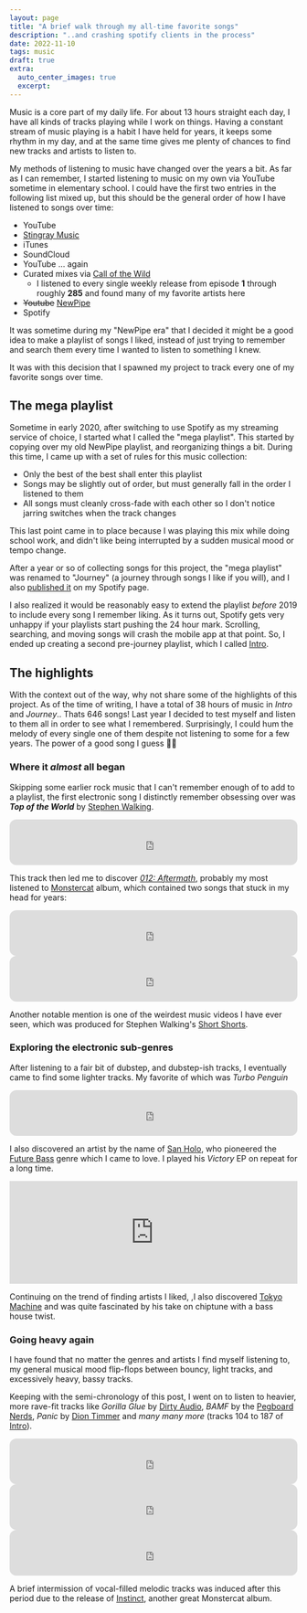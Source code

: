 ```yaml
---
layout: page
title: "A brief walk through my all-time favorite songs" 
description: "..and crashing spotify clients in the process"
date: 2022-11-10
tags: music
draft: true
extra:
  auto_center_images: true
  excerpt: 
---
```


Music is a core part of my daily life. For about 13 hours straight each day, I have all kinds of tracks playing while I work on things. Having a constant stream of music playing is a habit I have held for years, it keeps some rhythm in my day, and at the same time gives me plenty of chances to find new tracks and artists to listen to.

My methods of listening to music have changed over the years a bit. As far as I can remember, I started listening to music on my own via YouTube sometime in elementary school. I could have the first two entries in the following list mixed up, but this should be the general order of how I have listened to songs over time:

- YouTube
- [Stingray Music](https://en.wikipedia.org/wiki/Stingray_Music)
- iTunes
- SoundCloud
- YouTube ... again
- Curated mixes via [Call of the Wild](https://www.monstercat.com/call-of-the-wild)
  - I listened to every single weekly release from episode **1** through roughly **285** and found many of my favorite artists here
- ~~Youtube~~ [NewPipe](https://newpipe.net/)
- Spotify

It was sometime during my "NewPipe era" that I decided it might be a good idea to make a playlist of songs I liked, instead of just trying to remember and search them every time I wanted to listen to something I knew.

It was with this decision that I spawned my project to track every one of my favorite songs over time.

## The mega playlist

Sometime in early 2020, after switching to use Spotify as my streaming service of choice, I started what I called the "mega playlist". This started by copying over my old NewPipe playlist, and reorganizing things a bit. During this time, I came up with a set of rules for this music collection:

- Only the best of the best shall enter this playlist
- Songs may be slightly out of order, but must generally fall in the order I listened to them
- All songs must cleanly cross-fade with each other so I don't notice jarring switches when the track changes

This last point came in to place because I was playing this mix while doing school work, and didn't like being interrupted by a sudden musical mood or tempo change.

After a year or so of collecting songs for this project, the "mega playlist" was renamed to "Journey" (a journey through songs I like if you will), and I also [published it](https://open.spotify.com/playlist/3KoQ6Wqo6GexHLsRkEJB9u?si=ec9e54abfc70443d) on my Spotify page.

I also realized it would be reasonably easy to extend the playlist *before* 2019 to include every song I remember liking. As it turns out, Spotify gets very unhappy if your playlists start pushing the 24 hour mark. Scrolling, searching, and moving songs will crash the mobile app at that point. So, I ended up creating a second pre-journey playlist, which I called [Intro](https://open.spotify.com/playlist/4DknNpYMzmfJdiwRWklJlK?si=675a811e35654090).

## The highlights

With the context out of the way, why not share some of the highlights of this project. As of the time of writing, I have a total of 38 hours of music in *Intro* and *Journey*.. Thats 646 songs! Last year I decided to test myself and listen to them all in order to see what I remembered. Surprisingly, I could hum the melody of every single one of them despite not listening to some for a few years. The power of a good song I guess :man_shrugging:

### Where it *almost* all began

Skipping some earlier rock music that I can't remember enough of to add to a playlist, the first electronic song I distinctly remember obsessing over was ***Top of the World*** by [Stephen Walking](https://open.spotify.com/artist/0FvgCHaMG7KL6M83yJuhmL).

<iframe style="border-radius:12px" src="https://open.spotify.com/embed/track/23MJSTyBjJBnthv83gmnEy?utm_source=generator" width="100%" height="80" frameBorder="0" allowfullscreen="" allow="autoplay; clipboard-write; encrypted-media; fullscreen; picture-in-picture"></iframe>

This track then led me to discover *[012: Aftermath](https://open.spotify.com/album/4iom89zyZI8s7ZgDmthiFx?si=LMnVVnC4QSa0usGLYuFczQ)*, probably my most listened to [Monstercat](https://www.monstercat.com/) album, which contained two songs that stuck in my head for years:

<iframe style="border-radius:12px" src="https://open.spotify.com/embed/track/7yW5kmVbaWVT3zKYFGcU2L?utm_source=generator" width="100%" height="80" frameBorder="0" allowfullscreen="" allow="autoplay; clipboard-write; encrypted-media; fullscreen; picture-in-picture"></iframe>
<br>
<iframe style="border-radius:12px" src="https://open.spotify.com/embed/track/2XsbGteXQCFYERLww9cwq7?utm_source=generator" width="100%" height="80" frameBorder="0" allowfullscreen="" allow="autoplay; clipboard-write; encrypted-media; fullscreen; picture-in-picture"></iframe>

Another notable mention is one of the weirdest music videos I have ever seen, which was produced for Stephen Walking's [Short Shorts](https://www.youtube.com/watch?v=-JNDliFODF4).

### Exploring the electronic sub-genres

After listening to a fair bit of dubstep, and dubstep-ish tracks, I eventually came to find some lighter tracks. My favorite of which was *Turbo Penguin*

<iframe style="border-radius:12px" src="https://open.spotify.com/embed/track/3cKpKxz7JOZsCf4C2rRB5K?utm_source=generator" width="100%" height="80" frameBorder="0" allowfullscreen="" allow="autoplay; clipboard-write; encrypted-media; fullscreen; picture-in-picture"></iframe>

I also discovered an artist by the name of [San Holo](https://en.wikipedia.org/wiki/San_Holo), who pioneered the [Future Bass](https://en.wikipedia.org/wiki/Future_bass) genre which I came to love. I played his *Victory* EP on repeat for a long time.

<iframe src="https://open.spotify.com/embed/album/4RxpFCkTTBNALA3njzCe4Y?utm_source=generator" width="100%" height="180" frameBorder="0" allowfullscreen="" allow="autoplay; clipboard-write; encrypted-media; fullscreen; picture-in-picture"></iframe>

Continuing on the trend of finding artists I liked, ,I also discovered [Tokyo Machine](https://open.spotify.com/artist/3bwENxqj9nhaAI3fsAwmv9?si=04zUDzfXTgyHsK5J1ZqkXg) and was quite fascinated by his take on chiptune with a bass house twist.

### Going heavy again

I have found that no matter the genres and artists I find myself listening to, my general musical mood flip-flops between bouncy, light tracks, and excessively heavy, bassy tracks. 

Keeping with the semi-chronology of this post, I went on to listen to heavier, more rave-fit tracks like *Gorilla Glue* by [Dirty Audio](https://open.spotify.com/artist/1WGex9YdmT4TZjmmMirZA8), *BAMF* by the [Pegboard Nerds](https://en.wikipedia.org/wiki/Pegboard_Nerds), *Panic* by [Dion Timmer](https://open.spotify.com/artist/06VibSJEr3GLxLBBZhRums) and *many many more* (tracks 104 to 187 of [Intro](https://open.spotify.com/playlist/4DknNpYMzmfJdiwRWklJlK?si=675a811e35654090)).

<iframe style="border-radius:12px" src="https://open.spotify.com/embed/track/1VyXn3bJyGczirLLCAywmD?utm_source=generator" width="100%" height="80" frameBorder="0" allowfullscreen="" allow="autoplay; clipboard-write; encrypted-media; fullscreen; picture-in-picture"></iframe>
<br>
<iframe style="border-radius:12px" src="https://open.spotify.com/embed/track/73nWSc3002fGRPrnFDev8x?utm_source=generator" width="100%" height="80" frameBorder="0" allowfullscreen="" allow="autoplay; clipboard-write; encrypted-media; fullscreen; picture-in-picture"></iframe>
<br>
<iframe style="border-radius:12px" src="https://open.spotify.com/embed/track/68RuKZzcIp8X3p7PgG6mbU?utm_source=generator" width="100%" height="80" frameBorder="0" allowfullscreen="" allow="autoplay; clipboard-write; encrypted-media; fullscreen; picture-in-picture"></iframe>

A brief intermission of vocal-filled melodic tracks was induced after this period due to the release of [Instinct](https://open.spotify.com/album/7qzURREdjo1w2mKBGGcDkZ?si=4hKGb9YAR1iFP3UBWzNsDg), another great Monstercat album.